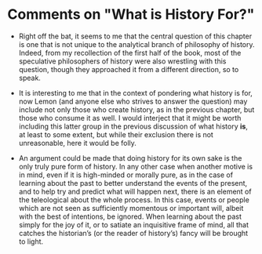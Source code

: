 # Comments on "What is History **For**?" #

- Right off the bat, it seems to me that the central question of this chapter is one that is not unique to the analytical branch of philosophy of history. Indeed, from my recollection of the first half of the book, most of the speculative philosophers of history were also wrestling with this question, though they approached it from a different direction, so to speak. 

- It is interesting to me that in the context of pondering what history is for, now Lemon (and anyone else who strives to answer the question) may include not only those who create history, as in the previous chapter, but those who consume it as well. I would interject that it might be worth including this latter group in the previous discussion of what history **is**, at least to some extent, but while their exclusion there is not unreasonable, here it would be folly.  

- An argument could be made that doing history for its own sake is the only truly pure form of history. In any other case when another motive is in mind, even if it is high-minded or morally pure, as in the case of learning about the past to better understand the events of the present, and to help try and predict what will happen next, there is an element of the teleological about the whole process. In this case, events or people which are not seen as sufficiently momentous or important will, albeit with the best of intentions, be ignored. When learning about the past simply for the joy of it, or to satiate an inquisitive frame of mind, all that catches the historian’s (or the reader of history’s) fancy will be brought to light. 
